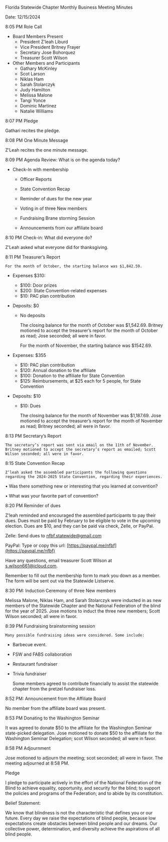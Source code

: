 Florida Statewide Chapter Monthly Business Meeting Minutes

Date: 12/15/2024

8:05 PM Role Call

* Board Members Present  
  * President Z’leah Liburd  
  * Vice President Britney Frayer  
  * Secretary Jose Bohorquez  
  * Treasurer Scott Wilson  
* Other Members and Participants  
  * Gathary McKinley  
  * Scot Larson  
  * Niklas Ham  
  * Sarah Stolarczyk  
  * Judy Hamilton  
  * Melissa Malone  
  * Tangi Yonce  
  * Dominic Martinez  
  * Natalie Williams

8:07 PM Pledge

Gathari recites the pledge.

8:08 PM One Minute Message

Z’Leah  recites the one minute message.

8:09 PM Agenda Review: What is on the agenda today?

* Check-In with membership

  * Officer Reports

  * State Convention Recap

  * Reminder of dues for the new year

  * Voting in of three New members

  *  Fundraising  Brane storming Session

  * Announcements from our affiliate board

8:10 PM Check-in: What did everyone do?

Z’Leah asked what everyone did for thanksgiving.

8:11 PM Treasurer’s Report

	For the month of October, the starting balance was $1,842.59.

* Expenses $310:  
  * $100: Door prizes  
  * $200: State Convention-related expenses  
  * $10: PAC plan contribution  
* Deposits: $0  
  * No deposits

	The closing balance for the month of October was $1,542.69. Britney motioned to accept the treasurer’s report for the month of October as read; Jose seconded; all were in favor.

	For the month of November, the starting balance was $1542.69.

* Expenses: $355  
  * $10: PAC plan contribution  
  * $120: Annual donation to the affiliate  
  * $100: Donation to the affiliate for State Convention  
  * $125: Reimbursements, at $25 each for 5 people, for State Convention  
* Deposits: $10  
  * $10: Dues

	The closing balance for the month of November was $1,187.69. Jose motioned to accept the treasurer’s report for the month of November as read; Britney seconded; all were in favor.

8:13 PM Secretary’s Report

	The secretary’s report was sent via email on the 11th of November. Britney motioned to accept the secretary’s report as emailed; Scott Wilson seconded; all were in favor.

8:15 State Convention Recap

	Z’leah asked the assembled participants the following questions regarding the 2024-2025 State Convention, regarding their experiences.

•	Was there something new or interesting that you learned at convention?

•	What was your favorite part of convention?

8:20 PM Reminder of dues

Z’leah reminded and encouraged the assembled participants to pay their dues. Dues must be paid by February to be eligible to vote in the upcoming election. Dues are $10, and they can be paid via check, Zelle, or PayPal.

Zelle: Send dues to [nfbf.statewide@gmail.com](mailto:nfbf.statewide@gmail.com)

PayPal: Type or copy this url: [https://paypal.me/nfbf](https://paypal.me/nfbf)

Have any questions, email treasurer Scott Wilson at [s.wilson661@icloud.com](mailto:s.wilson661@icloud.com).

Remember to fill out the membership form to mark you down as a member. The form will be sent out via the Statewide Listserve.

8:30 PM: Induction Ceremony of three New members

Melissa Malone, Niklas Ham, and Sarah Stolarczyk were inducted in as new members of the Statewide Chapter and the National Federation of the blind for the year of 2025\. Jose motions to induct the three new members; Scott Wilson seconded; all were in favor.

8:39 PM Fundraising brainstorming session

	Many possible fundraising ideas were considered. Some include:

* Barbecue event.  
* FSW and FABS collaboration  
* Restaurant fundraiser  
* Trivia fundraiser

  Some members agreed to contribute financially to assist the statewide chapter from the pretzel fundraiser loss.


8:52 PM: Announcement from the Affiliate Board

No member from the affiliate board was present.

8:53 PM Donating to the Washington Seminar

It was agreed to donate $50 to the affiliate for the Washington Seminar state-picked delegation. Jose motioned to donate $50 to the affiliate for the Washington Seminar Delegation; scot Wilson seconded; all were in favor.

8:58 PM Adjournment

Jose motioned to adjourn the meeting; scot seconded; all were in favor. The meeting adjourned at 8:58 PM.

Pledge

I pledge to participate actively in the effort of the National Federation of the Blind to achieve equality, opportunity, and security for the blind; to support the policies and programs of the Federation; and to abide by its constitution.

Belief Statement:

We know that blindness is not the characteristic that defines you or our future. Every day we raise the expectations of blind people, because low expectations create obstacles between blind people and our dreams. Our collective power, determination, and diversity achieve the aspirations of all blind people.

